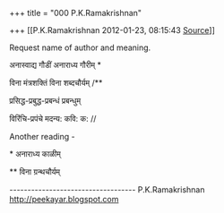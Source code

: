 +++
title = "000 P.K.Ramakrishnan"

+++
[[P.K.Ramakrishnan	2012-01-23, 08:15:43 [Source](https://groups.google.com/g/samskrita/c/2kiXnV6tIS8)]]



  

Request name of author and meaning.

  

अनास्वाद्य गौडीं अनाराध्य गौरीम् \*

विना मंत्रशक्तिं विना शब्दचौर्यम् /\*\*

प्रसिद्ध-प्रबुद्ध-प्रबन्धं प्रबन्धुम्

विरिंचि-प्रपंचे मदन्य: कवि: क: //

  

Another reading -

  

\* अनाराध्य काळीम्

\*\* विना ग्रन्थचौर्यम्

  

  

  



----------------------------------- P.K.Ramakrishnan <http://peekayar.blogspot.com>

